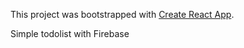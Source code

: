 This project was bootstrapped with [Create React App](https://github.com/facebookincubator/create-react-app).

Simple todolist with Firebase
